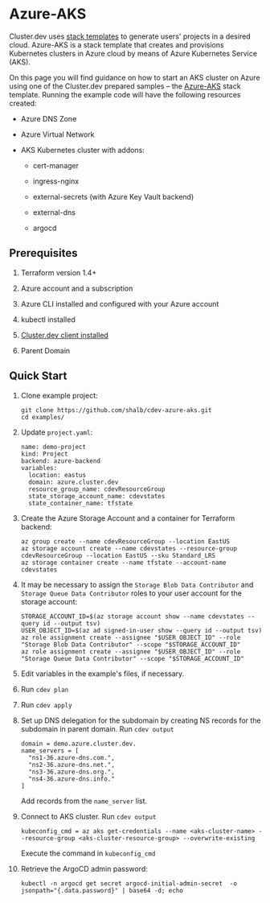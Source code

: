 # Azure-AKS

Cluster.dev uses [stack templates](https://docs.cluster.dev/stack-templates-overview/) to generate users' projects in a desired cloud. Azure-AKS is a stack template that creates and provisions Kubernetes clusters in Azure cloud by means of Azure Kubernetes Service (AKS).

On this page you will find guidance on how to start an AKS cluster on Azure using one of the Cluster.dev prepared samples – the [Azure-AKS](https://github.com/shalb/cdev-azure-aks) stack template. Running the example code will have the following resources created:

* Azure DNS Zone

* Azure Virtual Network

* AKS Kubernetes cluster with addons:

    * cert-manager

    * ingress-nginx

    * external-secrets (with Azure Key Vault backend)
    
    * external-dns

    * argocd

## Prerequisites 

1. Terraform version 1.4+

2. Azure account and a subscription

3. Azure CLI installed and configured with your Azure account

4. kubectl installed

5. [Cluster.dev client installed](https://docs.cluster.dev/installation-upgrade/)

6. Parent Domain

## Quick Start

1. Clone example project:
    ```
    git clone https://github.com/shalb/cdev-azure-aks.git
    cd examples/
    ```

2. Update `project.yaml`:
    ```
    name: demo-project
    kind: Project
    backend: azure-backend
    variables:
      location: eastus
      domain: azure.cluster.dev
      resource_group_name: cdevResourceGroup
      state_storage_account_name: cdevstates
      state_container_name: tfstate
    ```

3. Create the Azure Storage Account and a container for Terraform backend:
    ```
    az group create --name cdevResourceGroup --location EastUS
    az storage account create --name cdevstates --resource-group cdevResourceGroup --location EastUS --sku Standard_LRS
    az storage container create --name tfstate --account-name cdevstates
    ```

4. It may be necessary to assign the `Storage Blob Data Contributor` and `Storage Queue Data Contributor` roles to your user account for the storage account:
    ```
    STORAGE_ACCOUNT_ID=$(az storage account show --name cdevstates --query id --output tsv)
    USER_OBJECT_ID=$(az ad signed-in-user show --query id --output tsv)
    az role assignment create --assignee "$USER_OBJECT_ID" --role "Storage Blob Data Contributor" --scope "$STORAGE_ACCOUNT_ID"
    az role assignment create --assignee "$USER_OBJECT_ID" --role "Storage Queue Data Contributor" --scope "$STORAGE_ACCOUNT_ID"
    ```

5. Edit variables in the example's files, if necessary.

6. Run `cdev plan`

7. Run `cdev apply`

8. Set up DNS delegation for the subdomain by creating NS records for the subdomain in parent domain. Run `cdev output`
    ```
    domain = demo.azure.cluster.dev.
    name_servers = [
      "ns1-36.azure-dns.com.",
      "ns2-36.azure-dns.net.",
      "ns3-36.azure-dns.org.",
      "ns4-36.azure-dns.info."
    ]
    ```
    Add records from the `name_server` list.

9. Connect to AKS cluster. Run `cdev output`
    ```
    kubeconfig_cmd = az aks get-credentials --name <aks-cluster-name> --resource-group <aks-cluster-resource-group> --overwrite-existing
    ```
    Execute the command in `kubeconfig_cmd`

10. Retrieve the ArgoCD admin password:
    ```
    kubectl -n argocd get secret argocd-initial-admin-secret  -o jsonpath="{.data.password}" | base64 -d; echo
    ```

    